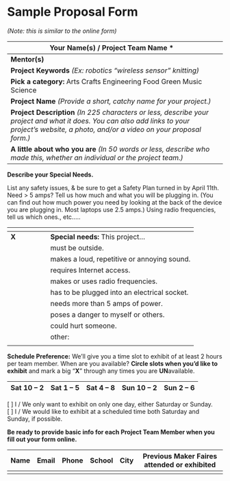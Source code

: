 # Sample Proposal Form

_(Note: this is similar to the online form)_

| **Your Name(s) / Project Team Name \***                                                                                                                                                         |   |
| ----------------------------------------------------------------------------------------------------------------------------------------------------------------------------------------------- | - |
| **Mentor(s)**                                                                                                                                                                                   |   |
| **Project Keywords** _(Ex: robotics “wireless sensor” knitting)_                                                                                                                                |   |
| **Pick a category:** Arts Crafts Engineering Food Green Music Science                                                                                                                           |   |
| **Project Name** _(Provide a short, catchy name for your project.)_                                                                                                                             |   |
| **Project Description** _(In 225 characters or less, describe your project and what it does. You can also add links to your project’s website, a photo, and/or a video on your proposal form.)_ |   |
| **A little about who you are** _(In 50 words or less, describe who made this, whether an individual or the project team.)_                                                                      |   |

**Describe your Special Needs.**

List any safety issues, & be sure to get a Safety Plan turned in by April 11th.\
Need > 5 amps? Tell us how much and what you will be plugging in. (You can find out how much power you need by looking at the back of the device you are plugging in. Most laptops use 2.5 amps.) Using radio frequencies, tell us which ones., etc.….

<table data-header-hidden><thead><tr><th width="77"></th><th></th></tr></thead><tbody><tr><td><strong>X</strong></td><td><strong>Special needs:</strong> This project…</td></tr><tr><td></td><td>must be outside.</td></tr><tr><td></td><td>makes a loud, repetitive or annoying sound.</td></tr><tr><td></td><td>requires Internet access.</td></tr><tr><td></td><td>makes or uses radio frequencies.</td></tr><tr><td></td><td>has to be plugged into an electrical socket.</td></tr><tr><td></td><td>needs more than 5 amps of power.</td></tr><tr><td></td><td>poses a danger to myself or others.</td></tr><tr><td></td><td>could hurt someone.</td></tr><tr><td></td><td>other:</td></tr><tr><td></td><td></td></tr></tbody></table>

**Schedule Preference:** We’ll give you a time slot to exhibit of at least 2 hours per team member. When are you available? **Circle slots when you’d like to exhibit** and mark a big “**X**” through any times you are **UN**available.

| **Sat 10 – 2** | **Sat 1 – 5** | **Sat 4 – 8** | **Sun 10 – 2** | **Sun 2 – 6** |
| -------------- | ------------- | ------------- | -------------- | ------------- |

\[ ] I / We only want to exhibit on only one day, either Saturday or Sunday.\
\[ ] I / We would like to exhibit at a scheduled time both Saturday and Sunday, if possible.

**Be ready to provide basic info for each Project Team Member when you fill out your form online.**

| **Name** | **Email** | **Phone** | **School** | **City** | **Previous Maker Faires attended or exhibited** |
| -------- | --------- | --------- | ---------- | -------- | ----------------------------------------------- |
|          |           |           |            |          |                                                 |

